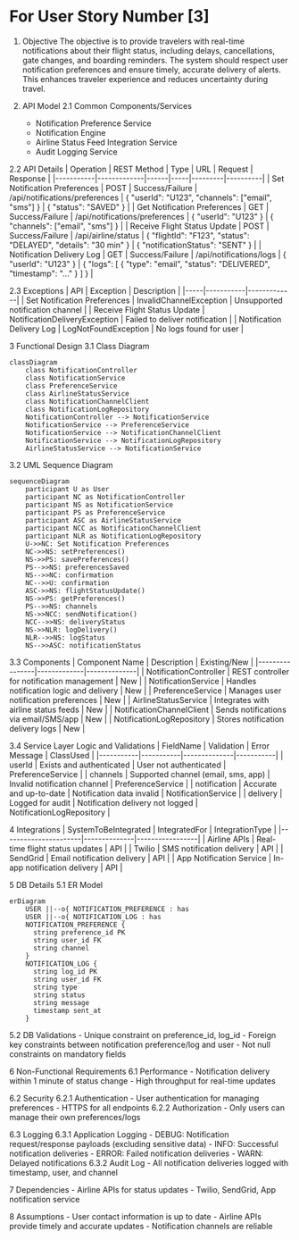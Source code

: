 # For User Story Number [3]

1. Objective
The objective is to provide travelers with real-time notifications about their flight status, including delays, cancellations, gate changes, and boarding reminders. The system should respect user notification preferences and ensure timely, accurate delivery of alerts. This enhances traveler experience and reduces uncertainty during travel.

2. API Model
  2.1 Common Components/Services
    - Notification Preference Service
    - Notification Engine
    - Airline Status Feed Integration Service
    - Audit Logging Service

  2.2 API Details
| Operation | REST Method | Type | URL | Request | Response |
|-----------|-------------|------|-----|---------|----------|
| Set Notification Preferences | POST | Success/Failure | /api/notifications/preferences | { "userId": "U123", "channels": ["email", "sms"] } | { "status": "SAVED" } |
| Get Notification Preferences | GET | Success/Failure | /api/notifications/preferences | { "userId": "U123" } | { "channels": ["email", "sms"] } |
| Receive Flight Status Update | POST | Success/Failure | /api/airline/status | { "flightId": "F123", "status": "DELAYED", "details": "30 min" } | { "notificationStatus": "SENT" } |
| Notification Delivery Log | GET | Success/Failure | /api/notifications/logs | { "userId": "U123" } | { "logs": [ { "type": "email", "status": "DELIVERED", "timestamp": "..." } ] } |

  2.3 Exceptions
| API | Exception | Description |
|-----|-----------|-------------|
| Set Notification Preferences | InvalidChannelException | Unsupported notification channel |
| Receive Flight Status Update | NotificationDeliveryException | Failed to deliver notification |
| Notification Delivery Log | LogNotFoundException | No logs found for user |

3 Functional Design
  3.1 Class Diagram
```mermaid
classDiagram
    class NotificationController
    class NotificationService
    class PreferenceService
    class AirlineStatusService
    class NotificationChannelClient
    class NotificationLogRepository
    NotificationController --> NotificationService
    NotificationService --> PreferenceService
    NotificationService --> NotificationChannelClient
    NotificationService --> NotificationLogRepository
    AirlineStatusService --> NotificationService
```

  3.2 UML Sequence Diagram
```mermaid
sequenceDiagram
    participant U as User
    participant NC as NotificationController
    participant NS as NotificationService
    participant PS as PreferenceService
    participant ASC as AirlineStatusService
    participant NCC as NotificationChannelClient
    participant NLR as NotificationLogRepository
    U->>NC: Set Notification Preferences
    NC->>NS: setPreferences()
    NS->>PS: savePreferences()
    PS-->>NS: preferencesSaved
    NS-->>NC: confirmation
    NC-->>U: confirmation
    ASC->>NS: flightStatusUpdate()
    NS->>PS: getPreferences()
    PS-->>NS: channels
    NS->>NCC: sendNotification()
    NCC-->>NS: deliveryStatus
    NS->>NLR: logDelivery()
    NLR-->>NS: logStatus
    NS-->>ASC: notificationStatus
```

  3.3 Components
| Component Name | Description | Existing/New |
|----------------|-------------|--------------|
| NotificationController | REST controller for notification management | New |
| NotificationService | Handles notification logic and delivery | New |
| PreferenceService | Manages user notification preferences | New |
| AirlineStatusService | Integrates with airline status feeds | New |
| NotificationChannelClient | Sends notifications via email/SMS/app | New |
| NotificationLogRepository | Stores notification delivery logs | New |

  3.4 Service Layer Logic and Validations
| FieldName | Validation | Error Message | ClassUsed |
|-----------|-----------|--------------|-----------|
| userId | Exists and authenticated | User not authenticated | PreferenceService |
| channels | Supported channel (email, sms, app) | Invalid notification channel | PreferenceService |
| notification | Accurate and up-to-date | Notification data invalid | NotificationService |
| delivery | Logged for audit | Notification delivery not logged | NotificationLogRepository |

4 Integrations
| SystemToBeIntegrated | IntegratedFor | IntegrationType |
|----------------------|--------------|-----------------|
| Airline APIs | Real-time flight status updates | API |
| Twilio | SMS notification delivery | API |
| SendGrid | Email notification delivery | API |
| App Notification Service | In-app notification delivery | API |

5 DB Details
  5.1 ER Model
```mermaid
erDiagram
    USER ||--o{ NOTIFICATION_PREFERENCE : has
    USER ||--o{ NOTIFICATION_LOG : has
    NOTIFICATION_PREFERENCE {
      string preference_id PK
      string user_id FK
      string channel
    }
    NOTIFICATION_LOG {
      string log_id PK
      string user_id FK
      string type
      string status
      string message
      timestamp sent_at
    }
```

  5.2 DB Validations
    - Unique constraint on preference_id, log_id
    - Foreign key constraints between notification preference/log and user
    - Not null constraints on mandatory fields

6 Non-Functional Requirements
  6.1 Performance
    - Notification delivery within 1 minute of status change
    - High throughput for real-time updates

  6.2 Security
    6.2.1 Authentication
      - User authentication for managing preferences
      - HTTPS for all endpoints
    6.2.2 Authorization
      - Only users can manage their own preferences/logs

  6.3 Logging
    6.3.1 Application Logging
      - DEBUG: Notification request/response payloads (excluding sensitive data)
      - INFO: Successful notification deliveries
      - ERROR: Failed notification deliveries
      - WARN: Delayed notifications
    6.3.2 Audit Log
      - All notification deliveries logged with timestamp, user, and channel

7 Dependencies
    - Airline APIs for status updates
    - Twilio, SendGrid, App notification service

8 Assumptions
    - User contact information is up to date
    - Airline APIs provide timely and accurate updates
    - Notification channels are reliable

